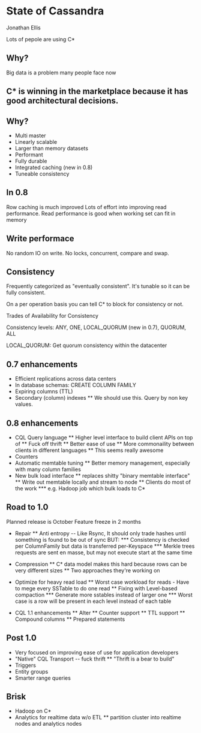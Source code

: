 State of Cassandra
==
Jonathan Ellis

Lots of pepole are using C*

Why?
---

Big data is a problem many people face now

C* is winning in the marketplace because it has good architectural decisions.
--

Why?
--

* Multi master
* Linearly scalable
* Larger than memory datasets
* Performant
* Fully durable
* Integrated caching (new in 0.8)
* Tuneable consistency

In 0.8
---

Row caching is much improved
Lots of effort into improving read performance.
Read performance is good when working set can fit in memory

Write performace
--
No random IO on write.
No locks, concurrent, compare and swap.

Consistency
--

Frequently categorized as "eventually consistent".  It's tunable so it can be
fully consistent.

On a per operation basis you can tell C* to block for consistency or not.

Trades of Availability for Consistency

Consistency levels:
ANY, ONE, LOCAL_QUORUM (new in 0.7), QUORUM, ALL

LOCAL_QUORUM: Get quorum consistency within the datacenter

0.7 enhancements
--

* Efficient replications across data centers
* In database schemas: CREATE COLUMN FAMILY
* Expiring columns (TTL)
* Secondary (column) indexes
** We should use this.  Query by non key values.

0.8 enhancements
--

* CQL Query language
** Higher level interface to build client APIs on top of
** Fuck off thrift
** Better ease of use
** More commonaility between clients in different languages
** This seems really awesome
* Counters
* Automatic memtable tuning
** Better memory management, especially with many column families
* New bulk load interface
** replaces shitty "binary memtable interface"
** Write out memtable locally and stream to node
** Clients do most of the work
*** e.g. Hadoop job which bulk loads to C*

Road to 1.0
--
Planned release is October
Feature freeze in 2 months

* Repair
** Anti entropy -- Like Rsync, It should only trade hashes until something is
found to be out of sync BUT:
*** Consistency is checked per ColumnFamily but data is transferred per-Keyspace
*** Merkle trees requests are sent en masse, but may not execute start at the
   same time

* Compression
** C* data model makes this hard because rows can be very different sizes
** Two approaches they're working on

* Optimize for heavy read load
** Worst case workload for reads - Have to mege every SSTable to do one read
** Fixing with Level-based compaction
*** Generate more sstables instead of larger one
*** Worst case is a row will be present in each level instead of each table

* CQL 1.1 enhancements
** Alter
** Counter support
** TTL support
** Compound columns
** Prepared statements

Post 1.0
--

* Very focused on improving ease of use for application developers
* "Native" CQL Transport -- fuck thrift
** "Thrift is a bear to build"
* Triggers
* Entity groups
* Smarter range queries

Brisk
--

* Hadoop on C*
* Analytics for realtime data w/o ETL
** partition cluster into realtime nodes and analytics nodes

